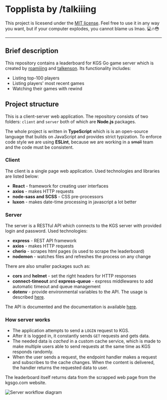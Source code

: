 # **Topplista** by /talkiiing

This project is licesend under the [MIT license](LICENSE). Feel free to use it in any way you want, but if your computer explodes, you cannot blame us lmao. 💻🔥😳

---

## Brief description
This repository contains a leaderboard for KGS Go game server which is created by [roamiiing](github.com/roamiiing) and [talkenson](github.com/talkenson). Its functionality includes:
- Listing top-100 players
- Listing players' most recent games
- Watching their games with rewind

## Project structure
This is a client-server web application. The repository consists of two folders: `client` and `server` both of which are **Node.js** packages.

The whole project is written in **TypeScript** which is is an open-source language that builds on JavaScript and provides strict typization. To enforce code style we are using **ESLint**, because we are working in a ~~small~~ team and the code must be consistent.

### Client
The client is a single page web application. Used technologies and libraries are listed below:
* **React** - framework for creating user interfaces
* **axios** - makes HTTP requests
* **node-sass and SCSS** - CSS pre-processors
* **luxon** - makes date-time processing in javascript a lot better

### Server
The server is a RESTful API which connects to the KGS server with provided login and password. Used technologies:
* **express** - REST API framework
* **axios** - makes HTTP requests
* **cherio** - scrapes html pages (is used to scrape the leaderboard)
* **nodemon** - watches files and refreshes the process on any change

There are also smaller packages such as:
* **cors** and **helmet** - set the right headers for HTTP responses
* **connect-timeout** and **express-queue** - express middlewares to add automatic timeout and queue management
* **dotenv** - provide environmental variables to the API. The usage is described [here](server/README.md).

The API is documented and the documentation is available [here](server/README.md).

### How server works
* The application attempts to send a `LOGIN` request to KGS.
* After it is logged in, it constantly sends `GET` requests and gets data.
* The needed data is *cached* in a custom cache service, which is made to make multiple users able to send requests at the same time as KGS responds randomly.
* When the user sends a request, the endpoint handler makes a request and subscribes to the cache changes. When the content is delivered, the handler returns the requested data to user.

The leaderboard itself returns data from the scrapped web page from the kgsgo.com website.

![Server workflow diagram](https://i.ibb.co/s9K0rQb/diagram-server.png)


